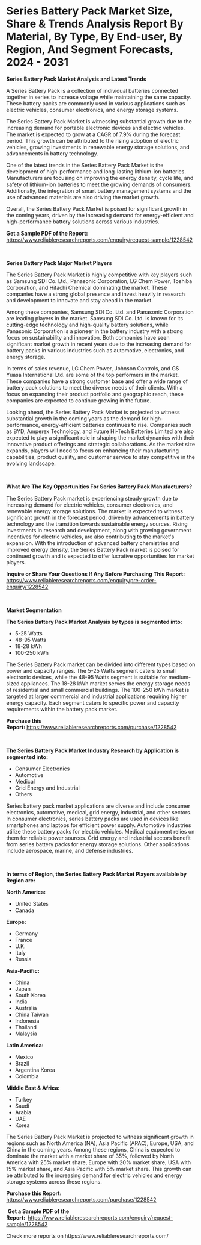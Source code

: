 <p><h1>Series Battery Pack Market Size, Share & Trends Analysis Report By Material, By Type, By End-user, By Region, And Segment Forecasts, 2024 - 2031</h1></p><p><strong>Series Battery Pack Market Analysis and Latest Trends</strong></p>
<p><p>A Series Battery Pack is a collection of individual batteries connected together in series to increase voltage while maintaining the same capacity. These battery packs are commonly used in various applications such as electric vehicles, consumer electronics, and energy storage systems.</p><p>The Series Battery Pack Market is witnessing substantial growth due to the increasing demand for portable electronic devices and electric vehicles. The market is expected to grow at a CAGR of 7.9% during the forecast period. This growth can be attributed to the rising adoption of electric vehicles, growing investments in renewable energy storage solutions, and advancements in battery technology.</p><p>One of the latest trends in the Series Battery Pack Market is the development of high-performance and long-lasting lithium-ion batteries. Manufacturers are focusing on improving the energy density, cycle life, and safety of lithium-ion batteries to meet the growing demands of consumers. Additionally, the integration of smart battery management systems and the use of advanced materials are also driving the market growth.</p><p>Overall, the Series Battery Pack Market is poised for significant growth in the coming years, driven by the increasing demand for energy-efficient and high-performance battery solutions across various industries.</p></p>
<p><strong>Get a Sample PDF of the Report:&nbsp;</strong> <a href="https://www.reliableresearchreports.com/enquiry/request-sample/1228542">https://www.reliableresearchreports.com/enquiry/request-sample/1228542</a></p>
<p>&nbsp;</p>
<p><strong>Series Battery Pack Major Market Players</strong></p>
<p><p>The Series Battery Pack Market is highly competitive with key players such as Samsung SDI Co. Ltd., Panasonic Corporation, LG Chem Power, Toshiba Corporation, and Hitachi Chemical dominating the market. These companies have a strong global presence and invest heavily in research and development to innovate and stay ahead in the market.</p><p>Among these companies, Samsung SDI Co. Ltd. and Panasonic Corporation are leading players in the market. Samsung SDI Co. Ltd. is known for its cutting-edge technology and high-quality battery solutions, while Panasonic Corporation is a pioneer in the battery industry with a strong focus on sustainability and innovation. Both companies have seen significant market growth in recent years due to the increasing demand for battery packs in various industries such as automotive, electronics, and energy storage.</p><p>In terms of sales revenue, LG Chem Power, Johnson Controls, and GS Yuasa International Ltd. are some of the top performers in the market. These companies have a strong customer base and offer a wide range of battery pack solutions to meet the diverse needs of their clients. With a focus on expanding their product portfolio and geographic reach, these companies are expected to continue growing in the future.</p><p>Looking ahead, the Series Battery Pack Market is projected to witness substantial growth in the coming years as the demand for high-performance, energy-efficient batteries continues to rise. Companies such as BYD, Amperex Technology, and Future Hi-Tech Batteries Limited are also expected to play a significant role in shaping the market dynamics with their innovative product offerings and strategic collaborations. As the market size expands, players will need to focus on enhancing their manufacturing capabilities, product quality, and customer service to stay competitive in the evolving landscape.</p></p>
<p>&nbsp;</p>
<p><strong>What Are The Key Opportunities For Series Battery Pack Manufacturers?</strong></p>
<p><p>The Series Battery Pack market is experiencing steady growth due to increasing demand for electric vehicles, consumer electronics, and renewable energy storage solutions. The market is expected to witness significant growth in the forecast period, driven by advancements in battery technology and the transition towards sustainable energy sources. Rising investments in research and development, along with growing government incentives for electric vehicles, are also contributing to the market's expansion. With the introduction of advanced battery chemistries and improved energy density, the Series Battery Pack market is poised for continued growth and is expected to offer lucrative opportunities for market players.</p></p>
<p><strong>Inquire or Share Your Questions If Any Before Purchasing This Report:</strong> <a href="https://www.reliableresearchreports.com/enquiry/pre-order-enquiry/1228542">https://www.reliableresearchreports.com/enquiry/pre-order-enquiry/1228542</a></p>
<p>&nbsp;</p>
<p><strong>Market Segmentation</strong></p>
<p><strong>The Series Battery Pack Market Analysis by types is segmented into:</strong></p>
<p><ul><li>5-25 Watts</li><li>48-95 Watts</li><li>18-28 kWh</li><li>100-250 kWh</li></ul></p>
<p><p>The Series Battery Pack market can be divided into different types based on power and capacity ranges. The 5-25 Watts segment caters to small electronic devices, while the 48-95 Watts segment is suitable for medium-sized appliances. The 18-28 kWh market serves the energy storage needs of residential and small commercial buildings. The 100-250 kWh market is targeted at larger commercial and industrial applications requiring higher energy capacity. Each segment caters to specific power and capacity requirements within the battery pack market.</p></p>
<p><strong>Purchase this Report:&nbsp;</strong><a href="https://www.reliableresearchreports.com/purchase/1228542">https://www.reliableresearchreports.com/purchase/1228542</a></p>
<p>&nbsp;</p>
<p><strong>The Series Battery Pack Market Industry Research by Application is segmented into:</strong></p>
<p><ul><li>Consumer Electronics</li><li>Automotive</li><li>Medical</li><li>Grid Energy and Industrial</li><li>Others</li></ul></p>
<p><p>Series battery pack market applications are diverse and include consumer electronics, automotive, medical, grid energy, industrial, and other sectors. In consumer electronics, series battery packs are used in devices like smartphones and laptops for efficient power supply. Automotive industries utilize these battery packs for electric vehicles. Medical equipment relies on them for reliable power sources. Grid energy and industrial sectors benefit from series battery packs for energy storage solutions. Other applications include aerospace, marine, and defense industries.</p></p>
<p>&nbsp;</p>
<p><strong>In terms of Region, the Series Battery Pack Market Players available by Region are:</strong></p>
<p>
    <p> <strong> North America: </strong>
        <ul>
            <li>United States</li>
            <li>Canada</li>
        </ul>
        </p> 
    <p> <strong> Europe: </strong>
        <ul>
            <li>Germany</li>
            <li>France</li>
            <li>U.K.</li>
            <li>Italy</li>
            <li>Russia</li>
        </ul>
        </p> 
    <p> <strong> Asia-Pacific: </strong>
        <ul>
            <li>China</li>
            <li>Japan</li>
            <li>South Korea</li>
            <li>India</li>
            <li>Australia</li>
            <li>China Taiwan</li>
            <li>Indonesia</li>
            <li>Thailand</li>
            <li>Malaysia</li>
        </ul>
        </p> 
    <p> <strong> Latin America: </strong>
        <ul>
            <li>Mexico</li>
            <li>Brazil</li>
            <li>Argentina Korea</li>
            <li>Colombia</li>
        </ul>
        </p> 
    <p> <strong> Middle East & Africa: </strong>
        <ul>
            <li>Turkey</li>
            <li>Saudi</li>
            <li>Arabia</li>
            <li>UAE</li>
            <li>Korea</li>
        </ul>
    </p>
    </p>
<p><p>The Series Battery Pack Market is projected to witness significant growth in regions such as North America (NA), Asia Pacific (APAC), Europe, USA, and China in the coming years. Among these regions, China is expected to dominate the market with a market share of 35%, followed by North America with 25% market share, Europe with 20% market share, USA with 15% market share, and Asia Pacific with 5% market share. This growth can be attributed to the increasing demand for electric vehicles and energy storage systems across these regions.</p></p>
<p><strong>Purchase this Report: </strong><a href="https://www.reliableresearchreports.com/purchase/1228542">https://www.reliableresearchreports.com/purchase/1228542</a></p>
<p>&nbsp;<strong>Get a Sample PDF of the Report:&nbsp;&nbsp;</strong><a href="https://www.reliableresearchreports.com/enquiry/request-sample/1228542">https://www.reliableresearchreports.com/enquiry/request-sample/1228542</a></p>
<p><strong></strong></p>
<p>Check more reports on https://www.reliableresearchreports.com/</p>
